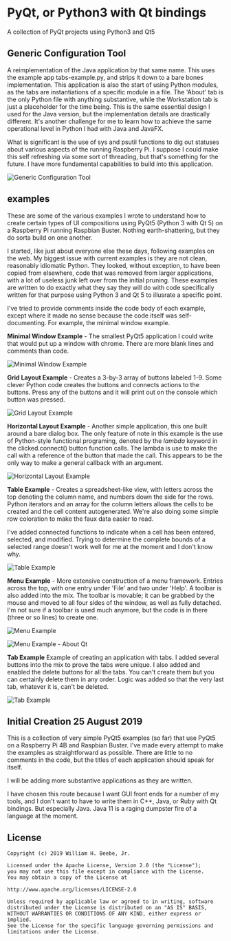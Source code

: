 # PyQt, or Python3 with Qt bindings

A collection of PyQt projects using Python3 and Qt5

## Generic Configuration Tool

A reimplementation of the Java application by that same name. This uses the
example app tabs-example.py, and strips it down to a bare bones implementation.
This application is also the start of using Python modules, as the tabs are instantiations
of a specific module in a file. The 'About' tab is the only Python file with anything
substantive, while the Workstation tab is just a placeholder for the time being.
This is the same essential design I used for the Java version, but the implementation
details are drastically different. It's another challenge for me to learn how to achieve
the same operational level in Python I had with Java and JavaFX.

What is significant is the use of sys and psutil functions to dig out statuses about
various aspects of the running Raspberry Pi. I suppose I could make this self refreshing
via some sort of threading, but that's something for the future. I have more fundamental
capabilities to build into this application.

![Generic Configuration Tool](https://github.com/wbeebe/pyqt/blob/master/screenshots/GenericConfigurationTool-About.png)

## examples

These are some of the various examples I wrote to understand how to create
certain types of UI compositions using PyQt5 (Python 3 with Qt 5)
on a Raspberry Pi running Raspbian Buster. Nothing earth-shattering, but
they do sorta build on one another.

I started, like just about everyone else these days,
following examples on the web. My biggest issue with current examples is they are
not clean, reasonably idiomatic Python. They looked, without exception,
to have been copied from elsewhere, code that was removed from larger applications,
with a lot of useless junk left over from the initial pruning. These examples
are written to do exactly what they say they will do with code specifically written
for that purpose using Python 3 and Qt 5 to illusrate a specific point.

I've tried to provide comments inside the code body of each example, except
where it made no sense because the code itself was self-documenting. For example,
the minimal window example.

**Minimal Window Example** - The smallest PyQt5 application I could write that
would put up a window with chrome. There are more blank lines and comments
than code.

![Minimal Window Example](https://github.com/wbeebe/pyqt/blob/master/screenshots/minimal-window-example.png)

**Grid Layout Example** - Creates a 3-by-3 array of buttons labeled 1-9. Some clever
Python code creates the buttons and connects actions to the buttons. Press any of
the buttons and it will print out on the console which button was pressed.

![Grid Layout Example](https://github.com/wbeebe/pyqt/blob/master/screenshots/grid-layout-example.png)

**Horizontal Layout Example** - Another simple application, this one built around a bare
dialog box. The only feature of note in this example is the use of Python-style
functional programing, denoted by the _lambda_ keyword in the clicked.connect() button
function calls. The lambda is use to make the call with a reference of the button
that made the call. This appears to be the only way to make a general callback with
an argument.

![Horizontal Layout Example](https://github.com/wbeebe/pyqt/blob/master/screenshots/horizontal-layout-example.png)

**Table Example** - Creates a spreadsheet-like view, with letters across the top
denoting the column name, and numbers down the side for the rows. Python iterators
and an array for the column letters allows the cells to be created and the cell
content autogenerated. We're also doing some simple row coloration to make the 
faux data easier to read.

I've added connected functions to indicate when a cell has been entered, selected,
and modified. Trying to determine the complete bounds of a selected range doesn't
work well for me at the moment and I don't know why.

![Table Example](https://github.com/wbeebe/pyqt/blob/master/screenshots/table-example.png)

**Menu Example** - More extensive construction of a menu framework. Entries across the top,
with one entry under 'File' and two under 'Help'. A toolbar is also added into the mix.
The toolbar is movable; it can be grabbed by the mouse and moved to all four sides of the
window, as well as fully detached. I'm not sure if a toolbar is used much anymore, but the
code is in there (three or so lines) to create one.

![Menu Example](https://github.com/wbeebe/pyqt/blob/master/screenshots/menu-example-1.png)

![Menu Example - About Qt](https://github.com/wbeebe/pyqt/blob/master/screenshots/menu-example-2.png)

**Tab Example** Example of creating an application with tabs. I added several buttons into
the mix to prove the tabs were unique. I also added and enabled the delete buttons for all
the tabs. You can't create them but you can certainly delete them in any order. Logic was
added so that the very last tab, whatever it is, can't be deleted.

![Tab Example](https://github.com/wbeebe/pyqt/blob/master/screenshots/tab-example.png)

## Initial Creation 25 August 2019

This is a collection of very simple PyQt5 examples (so far) that use
PyQt5 on a Raspberry Pi 4B and Raspbian Buster. I've made every attempt
to make the examples as straightforward as possible. There are little
to no comments in the code, but the titles of each application should
speak for itself.

I will be adding more substantive applications as they are written.

I have chosen this route because I want GUI front ends for a number
of my tools, and I don't want to have to write them in C++, Java, or
Ruby with Qt bindings. But especially Java. Java 11 is a raging
dumpster fire of a language at the moment.

## License

    Copyright (c) 2019 William H. Beebe, Jr.

    Licensed under the Apache License, Version 2.0 (the "License");
    you may not use this file except in compliance with the License.
    You may obtain a copy of the License at

    http://www.apache.org/licenses/LICENSE-2.0

    Unless required by applicable law or agreed to in writing, software
    distributed under the License is distributed on an "AS IS" BASIS,
    WITHOUT WARRANTIES OR CONDITIONS OF ANY KIND, either express or implied.
    See the License for the specific language governing permissions and
    limitations under the License.
